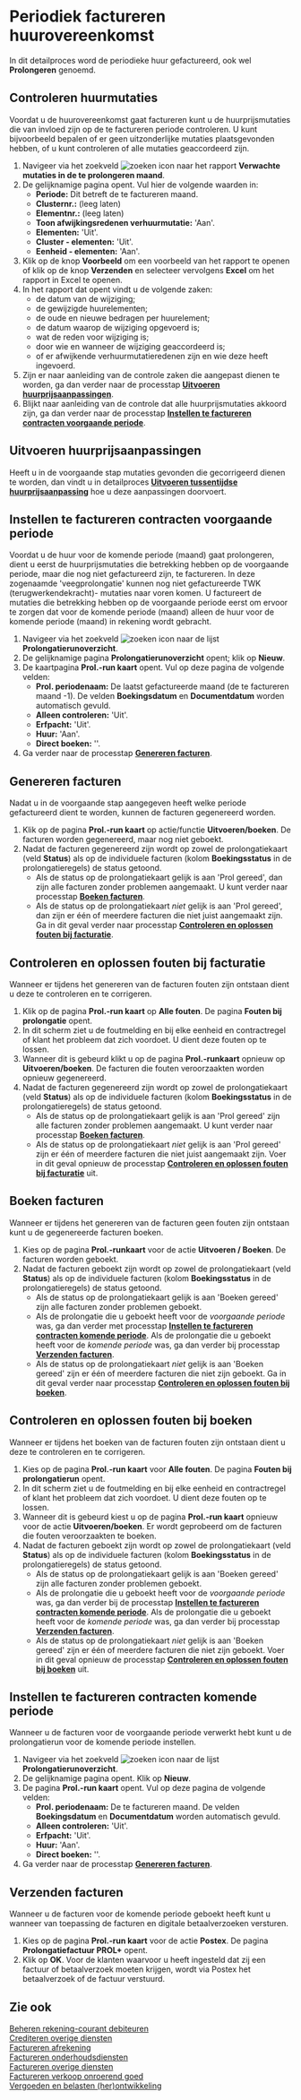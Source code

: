 # Periodiek factureren huurovereenkomst

In dit detailproces word de periodieke huur gefactureerd, ook wel **Prolongeren** genoemd.

## Controleren huurmutaties

Voordat u de huurovereenkomst gaat factureren kunt u de huurprijsmutaties die van invloed zijn op de te factureren periode controleren. U kunt bijvoorbeeld bepalen of er geen uitzonderlijke mutaties plaatsgevonden hebben, of u kunt controleren of alle mutaties geaccordeerd zijn.

1. Navigeer via het zoekveld ![zoeken icon](/assets/images/zoeken.png "zoeken icon") naar het rapport **Verwachte mutaties in de te prolongeren maand**.
2. De gelijknamige pagina opent. Vul hier de volgende waarden in:
    * **Periode:** Dit betreft de te factureren maand.
    * **Clusternr.:** (leeg laten)
    * **Elementnr.:** (leeg laten)
    * **Toon afwijkingsredenen verhuurmutatie:** 'Aan'.
    * **Elementen:** 'Uit'.
    * **Cluster - elementen:** 'Uit'.
    * **Eenheid - elementen:** 'Aan'.
3. Klik op de knop **Voorbeeld** om een voorbeeld van het rapport te openen of klik op de knop **Verzenden** en selecteer vervolgens **Excel** om het rapport in Excel te openen.
4. In het rapport dat opent vindt u de volgende zaken:
    * de datum van de wijziging;
    * de gewijzigde huurelementen;
    * de oude en nieuwe bedragen per huurelement;
    * de datum waarop de wijziging opgevoerd is;
    * wat de reden voor wijziging is;
    * door wie en wanneer de wijziging geaccordeerd is;
    * of er afwijkende verhuurmutatieredenen zijn en wie deze heeft ingevoerd.
5. Zijn er naar aanleiding van de controle zaken die aangepast dienen te worden, ga dan verder naar de processtap **[Uitvoeren huurprijsaanpassingen](#uitvoeren-huurprijsaanpassingen)**.
6. Blijkt naar aanleiding van de controle dat alle huurprijsmutaties akkoord zijn, ga dan verder naar de processtap **[Instellen te factureren contracten voorgaande periode](#instellen-te-factureren-contracten-voorgaande-periode)**.

## Uitvoeren huurprijsaanpassingen

Heeft u in de voorgaande stap mutaties gevonden die gecorrigeerd dienen te worden, dan vindt u in detailproces **[Uitvoeren tussentijdse huurprijsaanpassing](../verhuren/huurprijs/uitvoeren-tussentijdse-huurprijsaanpassing/)** hoe u deze aanpassingen doorvoert.

## Instellen te factureren contracten voorgaande periode

Voordat u de huur voor de komende periode (maand) gaat prolongeren, dient u eerst de huurprijsmutaties die betrekking hebben op de voorgaande periode, maar die nog niet gefactureerd zijn, te factureren.  In deze zogenaamde 'veegprolongatie' kunnen nog niet gefactureerde TWK (terugwerkendekracht)- mutaties naar voren komen. U  factureert de mutaties die betrekking hebben op de voorgaande periode eerst om ervoor te zorgen dat voor de komende periode (maand) alleen de huur voor de komende periode (maand) in rekening wordt gebracht.

1. Navigeer via het zoekveld ![zoeken icon](/assets/images/zoeken.png "zoeken icon") naar de lijst **Prolongatierunoverzicht**.
2. De gelijknamige pagina **Prolongatierunoverzicht** opent; klik op **Nieuw**.
3. De kaartpagina **Prol.-run kaart** opent. Vul op deze pagina de volgende velden:
    * **Prol. periodenaam:** De laatst gefactureerde maand (de te factureren maand -1). De velden **Boekingsdatum** en **Documentdatum** worden automatisch gevuld.
    * **Alleen controleren:** 'Uit'.
    * **Erfpacht:** 'Uit'.
    * **Huur:** 'Aan'.
    * **Direct boeken:** ''.
4. Ga verder naar de processtap **[Genereren facturen](#genereren-facturen)**.

## Genereren facturen

Nadat u in de voorgaande stap aangegeven heeft welke periode gefactureerd dient te worden, kunnen de facturen gegenereerd worden.

1. Klik op de pagina **Prol.-run kaart** op actie/functie **Uitvoeren/boeken**. De facturen worden gegenereerd, maar nog niet geboekt.
2. Nadat de facturen gegenereerd zijn wordt op zowel de prolongatiekaart (veld **Status**) als op de individuele facturen (kolom **Boekingsstatus** in de prolongatieregels) de status getoond.
    * Als de status op de prolongatiekaart gelijk is aan 'Prol gereed', dan zijn alle facturen zonder problemen aangemaakt. U kunt verder naar processtap **[Boeken facturen](#boeken-facturen)**.
    * Als de status op de prolongatiekaart *niet* gelijk is aan 'Prol gereed', dan zijn er één of meerdere facturen die niet juist aangemaakt zijn. Ga in dit geval verder naar processtap **[Controleren en oplossen fouten bij facturatie](#controleren-en-oplossen-fouten-bij-facturatie)**.

## Controleren en oplossen fouten bij facturatie

Wanneer er tijdens het genereren van de facturen fouten zijn ontstaan dient u deze te controleren en te corrigeren.

1. Klik op de pagina **Prol.-run kaart** op **Alle fouten**. De pagina **Fouten bij prolongatie** opent.
2. In dit scherm ziet u de foutmelding en bij elke eenheid en contractregel of klant het probleem dat zich voordoet. U dient deze fouten op te lossen.
3. Wanneer dit is gebeurd klikt u op de pagina **Prol.-runkaart** opnieuw op **Uitvoeren/boeken**. De facturen die fouten veroorzaakten worden opnieuw gegenereerd.
4. Nadat de facturen gegenereerd zijn wordt op zowel de prolongatiekaart (veld **Status**) als op de individuele facturen (kolom **Boekingsstatus** in de prolongatieregels) de status getoond.
    * Als de status op de prolongatiekaart gelijk is aan 'Prol gereed' zijn alle facturen zonder problemen aangemaakt. U kunt verder naar processtap **[Boeken facturen](#boeken-facturen)**.
    * Als de status op de prolongatiekaart *niet* gelijk is aan 'Prol gereed' zijn er één of meerdere facturen die niet juist aangemaakt zijn. Voer in dit geval opnieuw de processtap **[Controleren en oplossen fouten bij facturatie](#controleren-en-oplossen-fouten-bij-facturatie)** uit.

## Boeken facturen

Wanneer er tijdens het genereren van de facturen geen fouten zijn ontstaan kunt u de gegenereerde facturen boeken.  

1. Kies op de pagina **Prol.-runkaart** voor de actie **Uitvoeren / Boeken**. De facturen worden geboekt.
2. Nadat de facturen geboekt zijn wordt op zowel de prolongatiekaart (veld **Status**) als op de individuele facturen (kolom **Boekingsstatus** in de prolongatieregels) de status getoond.
    * Als de status op de prolongatiekaart gelijk is aan 'Boeken gereed' zijn alle facturen zonder problemen geboekt.
    * Als de prolongatie die u geboekt heeft voor de *voorgaande periode* was, ga dan verder met processtap **[Instellen te factureren contracten komende periode](#instellen-te-factureren-contracten-komende-periode)**. Als de prolongatie die u geboekt heeft voor de *komende periode* was, ga dan verder bij processtap **[Verzenden facturen](#verzenden-facturen)**.
    * Als de status op de prolongatiekaart *niet* gelijk is aan 'Boeken gereed' zijn er één of meerdere facturen die niet zijn geboekt. Ga in dit geval verder naar processtap **[Controleren en oplossen fouten bij boeken](#controleren-en-oplossen-fouten-bij-boeken)**.

## Controleren en oplossen fouten bij boeken

Wanneer er tijdens het boeken van de facturen fouten zijn ontstaan dient u deze te controleren en te corrigeren.

1. Kies op de pagina **Prol.-run kaart** voor **Alle fouten**. De pagina **Fouten bij prolongatierun** opent.
2. In dit scherm ziet u de foutmelding en bij elke eenheid en contractregel of klant het probleem dat zich voordoet. U dient deze fouten op te lossen.
3. Wanneer dit is gebeurd kiest u op de pagina **Prol.-run kaart** opnieuw voor de actie **Uitvoeren/boeken**. Er wordt geprobeerd om de facturen die fouten veroorzaakten te boeken.
4. Nadat de facturen geboekt zijn wordt op zowel de prolongatiekaart (veld **Status**) als op de individuele facturen (kolom **Boekingsstatus** in de prolongatieregels) de status getoond.
    * Als de status op de prolongatiekaart gelijk is aan 'Boeken gereed' zijn alle facturen zonder problemen geboekt.
    * Als de prolongatie die u geboekt heeft voor de *voorgaande periode* was, ga dan verder bij de processtap **[Instellen te factureren contracten komende periode](#instellen-te-factureren-contracten-komende-periode)**. Als de prolongatie die u geboekt heeft voor de *komende periode* was, ga dan verder bij processtap **[Verzenden facturen](#verzenden-facturen)**.
	* Als de status op de prolongatiekaart *niet* gelijk is aan 'Boeken gereed' zijn er één of meerdere facturen die niet zijn geboekt. Voer in dit geval opnieuw de processtap **[Controleren en oplossen fouten bij boeken](#controleren-en-oplossen-fouten-bij-boeken)** uit.

## Instellen te factureren contracten komende periode

Wanneer u de facturen voor de voorgaande periode verwerkt hebt kunt u de prolongatierun voor de komende periode instellen.

1. Navigeer via het zoekveld ![zoeken icon](/assets/images/zoeken.png "zoeken icon") naar de  lijst **Prolongatierunoverzicht**.
2. De gelijknamige pagina opent. Klik op **Nieuw**.
3. De pagina **Prol.-run kaart** opent. Vul op deze pagina de volgende velden:
	* **Prol. periodenaam:** De te factureren maand. De velden **Boekingsdatum** en **Documentdatum** worden automatisch gevuld.
	* **Alleen controleren:** 'Uit'.
	* **Erfpacht:** 'Uit'.
	* **Huur:** 'Aan'.
	* **Direct boeken:** ''.
4. Ga verder naar de processtap **[Genereren facturen](#genereren-facturen)**.

## Verzenden facturen

Wanneer u de facturen voor de komende periode geboekt heeft kunt u wanneer van toepassing de facturen en digitale betaalverzoeken versturen.

1. Kies op de pagina **Prol.-run kaart** voor de actie **Postex**. De pagina **Prolongatiefactuur PROL+** opent.
2. Klik op **OK**. Voor de klanten waarvoor u heeft ingesteld dat zij een factuur of betaalverzoek moeten krijgen, wordt via Postex het betaalverzoek of de factuur verstuurd.

## Zie ook

[Beheren rekening-courant debiteuren](../beheren-rekening-courant-debiteuren/)  
[Crediteren overige diensten](../crediteren-overige-diensten/)  
[Factureren afrekening](../factureren-afrekening/)  
[Factureren onderhoudsdiensten](../factureren-onderhoudsdiensten/)  
[Factureren overige diensten](../factureren-overige-diensten/)  
[Factureren verkoop onroerend goed](../factureren-verkoop-onroerend-goed/)  
[Vergoeden en belasten (her)ontwikkeling](../vergoeden-en-belasten-(her)ontwikkeling/)  
